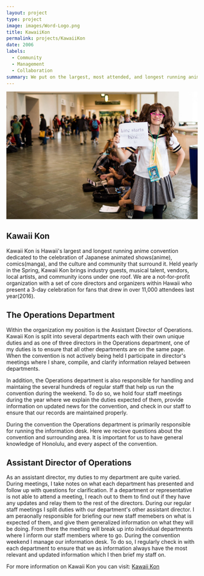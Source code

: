 ```yaml
---
layout: project
type: project
image: images/Word-Logo.png
title: KawaiiKon
permalink: projects/KawaiiKon
date: 2006
labels:
  - Community
  - Management
  - Collaboration
summary: We put on the largest, most attended, and longest running anime convention in Hawaii.
---
```


<div>
  <img class="ui image" src="../images/KawaiiKon-Staff.jpg">
</div>

## Kawaii Kon
Kawaii Kon is Hawaii's largest and longest running anime convention dedicated to the celebration of Japanese animated shows(anime), comics(manga), and the culture and community that surround it. Held yearly in the Spring, Kawaii Kon brings industry guests, musical talent, vendors, local artists, and community icons under one roof. We are a not-for-profit organization with a set of core directors and organizers within Hawaii who present a 3-day celebration for fans that drew in over 11,000 attendees last year(2016).

## The Operations Department
Within the organization my position is the Assistant Director of Operations. Kawaii Kon is split into several departments each with their own unique duties and as one of three directors in the Operations department, one of my duties is to ensure that all other departments are on the same page. When the convention is not actively being held I participate in director's meetings where I share, compile, and clarify information relayed between departments.

In addition, the Operations department is also responsible for handling and maintaing the several hundreds of regular staff that help us run the convention during the weekend. To do so, we hold four staff meetings during the year where we explain the duties expected of them, provide information on updated news for the convention, and check in our staff to ensure that our records are maintained properly.

During the convention the Operations department is primarily responsible for running the information desk. Here we recieve questions about the convention and surrounding area. It is important for us to have general knowledge of Honolulu, and every aspect of the convention.

## Assistant Director of Operations
As an assistant director, my duties to my department are quite varied. During meetings, I take notes on what each department has presented and follow up with questions for clarification. If a department or representative is not able to attend a meeting, I reach out to them to find out if they have any updates and relay them to the rest of the directors. During our regular staff meetings I split duties with our department's other assistant director. I am peraonally responsible for briefing our new staff memebers on what is expected of them, and give them generalized information on what they will be doing. From there the meeting will break up into individual departments where I inform our staff members where to go. During the convention weekend I manage our information desk. To do so, I regularly check in with each department to ensure that we as information always have the most relevant and updated information which I then brief my staff on.

For more information on Kawaii Kon  you can visit: [Kawaii Kon](http://kawaiikon.com)
